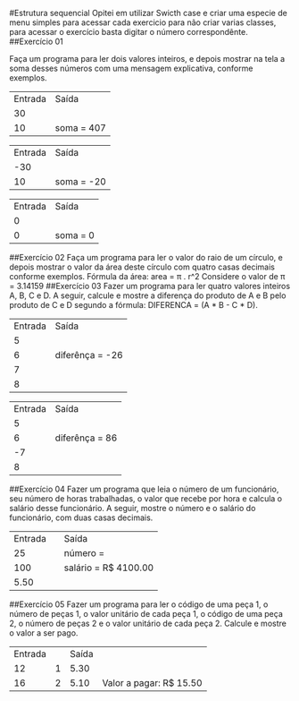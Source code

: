 #Estrutura sequencial
Opitei em utilizar Swicth case e criar uma especie de menu simples para acessar cada exercicio para não criar varias classes, para acessar o exercício basta digitar o número correspondênte.
##Exercício 01

Faça um programa para ler dois valores inteiros, e depois mostrar na tela a soma desses números com uma
mensagem explicativa, conforme exemplos.

<table>
	<tr>
		<td>Entrada</td><td>   Saída</td>
	</tr>
	<tr>
		<td>30</td>
	</tr>
	<tr>
		<td>10</td><td> soma = 407</td>
	</tr>
</table>
<table>
	<tr>
		<td>Entrada</td><td>   Saída</td>
	</tr>
	<tr>
		<td>-30</td>
	</tr>
	<tr>
		<td>10</td><td> soma = -20 </td>
	</tr>
</table>
<table>
	<tr>
		<td>Entrada</td><td>   Saída</td>
	</tr>
	<tr>
		<td>0</td>
	</tr>
	<tr>
		<td>0</td><td> soma = 0 </td>
	</tr>
</table>

##Exercício 02
Faça um programa para ler o valor do raio de um círculo, e depois mostrar o valor da área deste círculo com quatro
casas decimais conforme exemplos.
Fórmula da área: area = π . r^2
Considere o valor de π = 3.14159
##Exercício 03
Fazer um programa para ler quatro valores inteiros A, B, C e D. A seguir, calcule e mostre a diferença do produto
de A e B pelo produto de C e D segundo a fórmula: DIFERENCA = (A * B - C * D).
<table>
	<tr>
		<td>Entrada</td><td>   Saída</td>
	</tr>
	<tr>
		<td>5</td>
	</tr>
	<tr>
		<td>6</td><td> diferênça = -26 </td>
	</tr>
	<tr>
		<td>7</td>
	</tr>
	<tr>
		<td>8</td>
	</tr>
</table>
<table>
	<tr>
		<td>Entrada</td><td>   Saída</td>
	</tr>
	<tr>
		<td>5</td>
	</tr>
	<tr>
		<td>6</td><td> diferênça = 86 </td>
	</tr>
	<tr>
		<td>-7</td>
	</tr>
	<tr>
		<td>8</td>
	</tr>
</table>

##Exercício 04
Fazer um programa que leia o número de um funcionário, seu número de horas trabalhadas, o valor que recebe por
hora e calcula o salário desse funcionário. A seguir, mostre o número e o salário do funcionário, com duas casas
decimais.

<table>
	<tr>
		<td>Entrada</td><td>   </td><td>Saída</td>
	</tr>
	<tr>
		<td>25</td><td>   </td><td>número = </td>
	</tr>
	<tr>
		<td>100</td><td>   </td><td> salário = R$ 4100.00 </td>
	</tr>
	<tr>
		<td>5.50</td>
	</tr>
</table>

##Exercício 05
Fazer um programa para ler o código de uma peça 1, o número de peças 1, o valor unitário de cada peça 1, o
código de uma peça 2, o número de peças 2 e o valor unitário de cada peça 2. Calcule e mostre o valor a ser pago.

<table>
	<tr>
		<td>Entrada</td><td>   </td><td>Saída</td>
	</tr>
	<tr>
		<td>12</td><td>1</td><td>5.30</td>   
	</tr>
	<tr>
		<td>16</td><td>2</td><td>5.10</td>   </td><td>Valor a pagar: R$ 15.50</td>
	</tr>
	
</table>